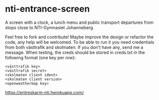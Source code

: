# nti-entrance-screen
A screen with a clock, a lunch menu and public transport departures from stops close to NTI-Gymnasiet Johanneberg.

Feel free to fork and contribute! Maybe improve the design or refactor the code, any help will be welcomed.
To be able to run it you need credentials from both västtrafik and skolmaten. If you don't have any, send me a message. When testing, the creds should be stored in creds.txt in the following format (one key per row):
```
<västtrafik key>
<västtrafik secret>
<skolmaten client ident>
<skolmaten client version>
<openweathermap key>
```
https://entreskarm-nti.herokuapp.com/
